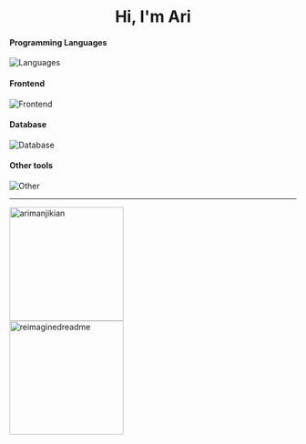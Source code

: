 <h1 align="center">Hi, I'm Ari</h1>

#### Programming Languages
  ![Languages](https://skillicons.dev/icons?i=js,ts,python,dart,c,cpp)

#### Frontend
![Frontend](https://skillicons.dev/icons?i=react,vite,nextjs,css,tailwind)

#### Database
![Database](https://skillicons.dev/icons?i=mysql,mongodb,firebase)

#### Other tools
![Other](https://skillicons.dev/icons?i=git,netlify,vercel,figma,photoshop)    
<hr>
<div style="display: flex; flex-direction: column; align-items: flex-start;">
  <img src="https://github-readme-stats.vercel.app/api/top-langs?username=arimanjikian&show_icons=false&locale=en&layout=compact" alt="arimanjikian" height="200" />
  
  <img src="https://myreadme.vercel.app/api/embed/AriManjikian?panels=commitgraph" alt="reimaginedreadme" height="200" />
</div>
